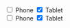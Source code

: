 <div>
  <label class="au-control-input">
    <input class="js-focus-me au-control-input__input" type="checkbox" name="checkbox-ex">
    <span class="au-control-input__text">Phone</span>
  </label>
  <label class="au-control-input">
    <input class="js-focus-me au-control-input__input" type="checkbox" name="checkbox-ex" checked>
    <span class="au-control-input__text">Tablet</span>
  </label>
</div>
<div class="au-body au-body--dark">
  <label class="au-control-input au-control-input--dark">
    <input class="js-focus-me au-control-input__input" type="checkbox" name="checkbox-ex-dark">
    <span class="au-control-input__text">Phone</span>
  </label>
  <label class="au-control-input au-control-input--dark">
    <input class="js-focus-me au-control-input__input" type="checkbox" name="checkbox-ex-dark" checked>
    <span class="au-control-input__text">Tablet</span>
  </label>
</div>
